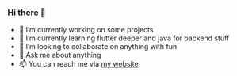 ### Hi there 👋

<!--
**BRTZL/BRTZL** is a ✨ _special_ ✨ repository because its `README.md` (this file) appears on your GitHub profile.
-->

- 🔭 I’m currently working on some projects
- 🌱 I’m currently learning flutter deeper and java for backend stuff
- 👯 I’m looking to collaborate on anything with fun
- 💬 Ask me about anything
- 📫 You can reach me via [my website](https://www.brtzl.tech)
